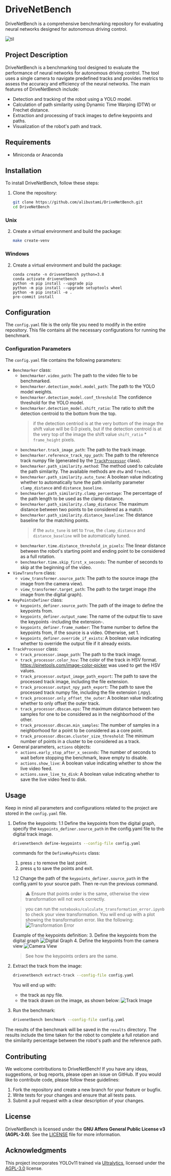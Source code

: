 # DriveNetBench

DriveNetBench is a comprehensive benchmarking repository for evaluating neural networks designed for autonomous driving control.


![til](./assets/bench.gif)

## Project Description

DriveNetBench is a benchmarking tool designed to evaluate the performance of neural networks for autonomous driving control. The tool uses a single camera to navigate predefined tracks and provides metrics to assess the accuracy and efficiency of the neural networks. The main features of DriveNetBench include:

- Detection and tracking of the robot using a YOLO model.
- Calculation of path similarity using Dynamic Time Warping (DTW) or Frechet distance.
- Extraction and processing of track images to define keypoints and paths.
- Visualization of the robot's path and track.

## Requirements

- Miniconda or Anaconda

## Installation

To install DriveNetBench, follow these steps:

1. Clone the repository:
   ```bash
   git clone https://github.com/alibustami/DriveNetBench.git
   cd DriveNetBench
   ```
### Unix
2. Create a virtual environment and build the package:
   ```bash
   make create-venv
   ```

### Windows
2. Create a virtual environment and build the package:
   ```
   conda create -n drivenetbench python=3.8
   conda activate drivenetbench
   python -m pip install --upgrade pip
   python -m pip install --upgrade setuptools wheel
   python -m pip install -e .
   pre-commit install
   ```

## Configuration

The `config.yaml` file is the only file you need to modify in the entire repository. This file contains all the necessary configurations for running the benchmark.

### Configuration Parameters

The `config.yaml` file contains the following parameters:
- `Benchmarker` class:
   - `benchmarker.video_path`: The path to the video file to be benchmarked.
   - `benchmarker.detection_model.model_path`: The path to the YOLO model weights.
   - `benchmarker.detection_model.conf_threshold`: The confidence threshold for the YOLO model.
   - `benchmarker.detection_model.shift_ratio`: The ratio to shift the detection centroid to the bottom from the top.
       > if the detection centriod is at the very bottom of the image the shift value will be 0.0 pixels, but if the detection centroid is at the very top of the image the shift value `shift_ratio` * `frame_height` pixels.
   - `benchmarker.track_image_path`: The path to the track image.
   - `benchmarker.reference_track_npy_path`: The path to the reference track numpy file (generated by the [`TrackProcessor`](https://github.com/alibustami/DriveNetBench/blob/7df9007bed8fb125752df4b8950018982b411c0c/drivenetbench/utilities/track_processor.py#L15) class).
   - `benchmarker.path_similarity.method`: The method used to calculate the path similarity. The available methods are `dtw` and `frechet`.
   - `benchmarker.path_similarity.auto_tune`: A boolean value indicating whether to automatically tune the path similarity parameter `clamp_distance` and `distance_baseline`.
   - `benchmarker.path_similarity.clamp_percentage`: The percentage of the path length to be used as the clamp distance.
   - `benchmarker.path_similarity.clamp_distance`: The maximum distance between two points to be considered as a match.
   - `benchmarker.path_similarity.distance_baseline`: The distance baseline for the matching points.
       > if the `auto_tune` is set to `True`, the `clamp_distance` and `distance_baseline` will be automatically tuned.
   - `benchmarker.time.distance_threshold_in_pixels`: The linear distance between the robot's starting point and ending point to be considered as a full rotation.
   - `benchmarker.time.skip_first_x_seconds`: The number of seconds to skip at the beginning of the video.
- `ViewTransform` class:
  - `view_transformer.source_path`: The path to the source image (the image from the camera view).
  - `view_transformer.target_path`: The path to the target image (the image from the digital graph).
- `KeyPointsDefiner` class:
  - `keypoints_definer.source_path`: The path of the image to define the keypoints from.
  - `keypoints_definer.output_name`: The name of the output file to save the keypoints -including the extension-.
  - `keypoints_definer.frame_number`: The frame number to define the keypoints from, if the source is a video. Otherwise, set 1.
  - `keypoints_definer.override_if_exists`: A boolean value indicating whether to override the output file if it already exists.
- `TrackProcessor` class:
  - `track_processor.image_path`: The path to the track image.
  - `track_processor.color_hsv`: The color of the track in HSV format. https://pinetools.com/image-color-picker was used to get the HSV values.
  - `track_processor.output_image_path_export`: The path to save the processed track image, including the file extension.
  - `track_processor.output_npy_path_export`: The path to save the processed track numpy file, including the file extension (.npy).
  - `track_processor.only_offset_the_outer`: A boolean value indicating whether to only offset the outer track.
  - `track_processor.dbscan.eps`: The maximum distance between two samples for one to be considered as in the neighborhood of the other.
  - `track_processor.dbscan.min_samples`: The number of samples in a neighborhood for a point to be considered as a core point.
  - `track_processor.dbscan.cluster_size_threshold`: The minimum number of points in a cluster to be considered as a track.
- General parameters, `actions` objects:
  - `actions.early_stop_after_x_seconds`: The number of seconds to wait before stopping the benchmark, leave empty to disable.
  - `actions.show_live`: A boolean value indicating whether to show the live video feed.
  - `actions.save_live_to_disk`: A boolean value indicating whether to save the live video feed to disk.

## Usage

Keep in mind all parameters and configurations related to the project are stored in the `config.yaml` file.

1. Define the keypoints:
   1.1 Define the keypoints from the digital graph, specify the `keypoints_definer.source_path` in the config.yaml file to the digital track image.
   ```bash
   drivenetbench define-keypoints --config-file config.yaml
   ```

   commands for the `DefineKeyPoints` class:
   1. press `z` to remove the last point.
   2. press `q` to save the points and exit.


   1.2 Change the path of the `keypoints_definer.source_path` in the config.yaml to your source path. Then re-run the previous command.

   > ⚠️ Ensure that points order is the same, otherwise the view transformation will not work correctly.

   > you can run the `notebooks/calculate_transformation_error.ipynb` to check your view transformation. You will end up with a plot showing the transformation error. like the following:
   ![Transformation Error](./assets/transformation_error.png)

   Example of the keypoints definition:
   3. Define the keypoints from the digital graph
      ![Digital Graph](./assets/define-keypoints-track.png)
   4. Define the keypoints from the camera view
      ![Camera View](./assets/define-keypoints-camera.png)

   > See how the keypoints orders are the same.

2. Extract the track from the image:
   ```bash
   drivenetbench extract-track --config-file config.yaml
   ```

   You will end up with:
   - the track as npy file.
   - the track drawn on the image, as shown below:
     ![Track Image](./assets/new_track/annotated_track.jpg)

3. Run the benchmark:
   ```bash
   drivenetbench benchmark --config-file config.yaml
   ```

The results of the benchmark will be saved in the `results` directory. The results include the time taken for the robot to complete a full rotation and the similarity percentage between the robot's path and the reference path.

## Contributing

We welcome contributions to DriveNetBench! If you have any ideas, suggestions, or bug reports, please open an issue on GitHub. If you would like to contribute code, please follow these guidelines:

1. Fork the repository and create a new branch for your feature or bugfix.
2. Write tests for your changes and ensure that all tests pass.
3. Submit a pull request with a clear description of your changes.

## License

DriveNetBench is licensed under the **GNU Affero General Public License v3 (AGPL-3.0)**.
See the [LICENSE](LICENSE) file for more information.

## Acknowledgments

This project incorporates YOLOv11 trained via [Ultralytics](https://github.com/ultralytics/ultralytics), licensed under the [AGPL-3.0](https://github.com/ultralytics/ultralytics/blob/main/LICENSE) license.
